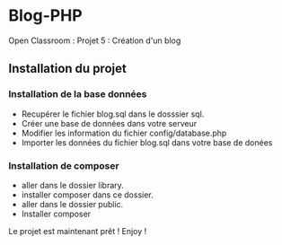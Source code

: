 # Blog-PHP
Open Classroom : Projet 5 : Création d'un blog

## Installation du projet

### Installation de la base données
-  Recupérer le fichier blog.sql dans le dosssier sql.
-  Créer une base de données dans votre serveur
-  Modifier les information du fichier config/database.php
-  Importer les données du fichier blog.sql dans votre base de donées

### Installation de composer
-  aller dans le dossier library.
-  installer composer dans ce dossier.
-  aller dans le dossier public.
-  Installer composer

Le projet est maintenant prêt !
Enjoy !
